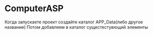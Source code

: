 # ComputerASP
Когда запускаете проект создайте каталог APP_Data(либо другое название)
Потом добавляем в каталог сущестестувющий элементы 
